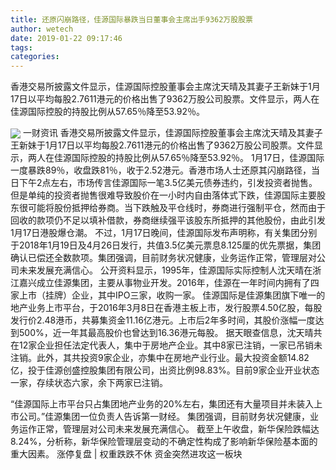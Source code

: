 ```yaml
---
title: 还原闪崩路径，佳源国际暴跌当日董事会主席出手9362万股股票
author: wetech
date: 2019-01-22 09:17:46
tags: 
categories: 
---
```

香港交易所披露文件显示，佳源国际控股董事会主席沈天晴及其妻子王新妹于1月17日以平均每股2.7611港元的价格出售了9362万股公司股票。文件显示，两人在佳源国际控股的持股比例从57.65％降至53.92％。
<!-- more -->
<img align="center" border="0" src="https://imgcdn.yicai.com/uppics/images/2019/01/b937146baee8b9fe7137a0c8dc1efb80.jpg" />
一财资讯
香港交易所披露文件显示，佳源国际控股董事会主席沈天晴及其妻子王新妹于1月17日以平均每股2.7611港元的价格出售了9362万股公司股票。文件显示，两人在佳源国际控股的持股比例从57.65％降至53.92％。
1月17日，佳源国际一度暴跌89％，收盘跌81％，收于2.52港元。香港市场人士还原其闪崩路径，当日下午2点左右，市场传言佳源国际一笔3.5亿美元债券违约，引发投资者抛售。但是单纯的投资者抛售很难导致股价在一小时内自由落体式下跌，佳源国际主要股东很可能将股份抵押给券商。当下跌触及平仓线时，券商进行强制平仓，然而由于回收的款项仍不足以填补借款，券商继续强平该股东所抵押的其他股份，由此引发1月17日港股爆仓潮。
不过，1月17日晚间，佳源国际发布声明称，有关集团分别于2018年1月19日及4月26日发行，共值3.5亿美元票息8.125厘的优先票据，集团确认已偿还全数款项。集团强调，目前财务状况健康，业务运作正常，管理层对公司未来发展充满信心。
公开资料显示，1995年，佳源国际实际控制人沈天晴在浙江嘉兴成立佳源集团，主要从事物业开发。2016年，佳源在一年时间内拥有了四家上市（挂牌）企业，其中IPO三家，收购一家。
佳源国际是佳源集团旗下唯一的地产业务上市平台，于2016年3月8日在香港主板上市，发行股票4.50亿股，每股发行价2.48港币，共募集资金11.16亿港元。上市后2年多时间，其股价涨幅一度达到500%，近一年其最高股价也曾达到16.36港元每股。
据天眼查信息，沈天晴共在12家企业担任法定代表人，集中于房地产企业。其中8家已注销，一家已吊销未注销。此外，其共投资9家企业，亦集中在房地产业行业。最大投资金额14.82亿，投于佳源创盛控股集团有限公司，出资比例98.83%。目前9家企业开业状态一家，存续状态六家，余下两家已注销。
 
 
“佳源国际上市平台只占集团地产业务的20%左右，集团还有大量项目并未装入上市公司。”佳源集团一位负责人告诉第一财经。
集团强调，目前财务状况健康，业务运作正常，管理层对公司未来发展充满信心。
截至上午收盘，新华保险跌幅达8.24%，分析称，新华保险管理层变动的不确定性构成了影响新华保险基本面的重大因素。
涨停复盘 | 权重跌跌不休 资金突然进攻这一板块
